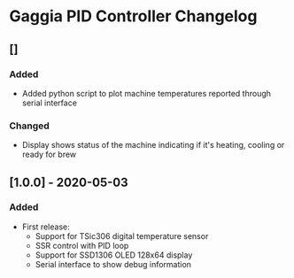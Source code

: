 # Gaggia PID Controller Changelog

## []
### Added
- Added python script to plot machine temperatures reported through serial interface 

### Changed
- Display shows status of the machine indicating if it's heating, cooling or ready for brew

## [1.0.0] - 2020-05-03
### Added
- First release:
  - Support for TSic306 digital temperature sensor
  - SSR control with PID loop
  - Support for SSD1306 OLED 128x64 display
  - Serial interface to show debug information
